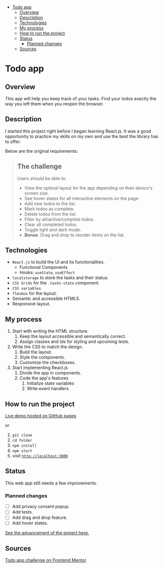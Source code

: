 - [Todo app](#todo-app)
  - [Overview](#overview)
  - [Description](#description)
  - [Technologies](#technologies)
  - [My process](#my-process)
  - [How to run the project](#how-to-run-the-project)
  - [Status](#status)
    - [Planned changes](#planned-changes)
  - [Sources](#sources)

# Todo app

## Overview

This app will help you keep track of your tasks. Find your todos exactly the way you left them when you reopen the browser.

## Description

I started this project right before I began learning React.js. It was a good opportunity to practice my skills on my own and use the best the library has to offer. 

Below are the original requirements:

> ## The challenge
> Users should be able to:
> - View the optimal layout for the app depending on their device's screen size.
> - See hover states for all interactive elements on the page.
> - Add new todos to the list.
> - Mark todos as complete.
> - Delete todos from the list.
> - Filter by all/active/complete todos.
> - Clear all completed todos.
> - Toggle light and dark mode.
> - **Bonus**: Drag and drop to reorder items on the list.

## Technologies

- ``React.js`` to build the UI and its functionalities.
  - Functional Components
  - Hooks: ``useState``, ``useEffect``
- ``localstorage`` to store the tasks and their status.
- ``CSS Grids`` for the ``.tasks-state`` component.
- ``CSS variables``.
- ``flexbox`` for the layout.
- Semantic and accessible HTML5.
- Responsive layout.

## My process

1. Start with writing the HTML structure. 
   1. Keep the layout accessible and semantically correct.
   2. Assign classes and ids for styling and upcoming tests.
2. Write the CSS to match the design.
   1. Build the layout.
   2. Style the components.
   3. Customize the checkboxes.
3. Start implementing React.js
   1. Divide the app in components.
   2. Code the app's features
      1. Initialize state variables
      2. Write event handlers

## How to run the project

[Live demo hosted on GitHub pages]()

or

1. ``git clone ``
2. ``cd folder``
3. ``npm install``
4. `` npm start ``
5. visit [``http://localhost:3000``](http://localhost:3000)

## Status

This web app still needs a few improvements.

### Planned changes

- [ ] Add privacy consent popup.
- [ ] Add tests.
- [ ] Add drag and drop feature.
- [ ] Add hover states.

[See the advancement of the project here.](https://github.com/AngeliqueDF/todo-app-frontend-mentor/projects)

## Sources

[Todo app challenge on Frontend Mentor](https://www.frontendmentor.io/challenges/todo-app-Su1_KokOW)
